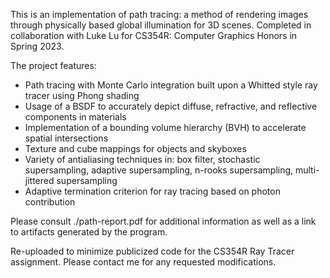 This is an implementation of path tracing: a method of rendering images through physically based global illumination for 3D scenes. Completed in collaboration with Luke Lu for CS354R: Computer Graphics Honors in Spring 2023.

The project features:

- Path tracing with Monte Carlo integration built upon a Whitted style ray tracer using Phong shading
- Usage of a BSDF to accurately depict diffuse, refractive, and reflective components in materials
- Implementation of a bounding volume hierarchy (BVH) to accelerate spatial intersections
- Texture and cube mappings for objects and skyboxes
- Variety of antialiasing techniques in: box filter, stochastic supersampling, adaptive supersampling, n-rooks supersampling, multi-jittered supersampling
- Adaptive termination criterion for ray tracing based on photon contribution

Please consult ./path-report.pdf for additional information as well as a link to artifacts generated by the program.

Re-uploaded to minimize publicized code for the CS354R Ray Tracer assignment. Please contact me for any requested modifications.
